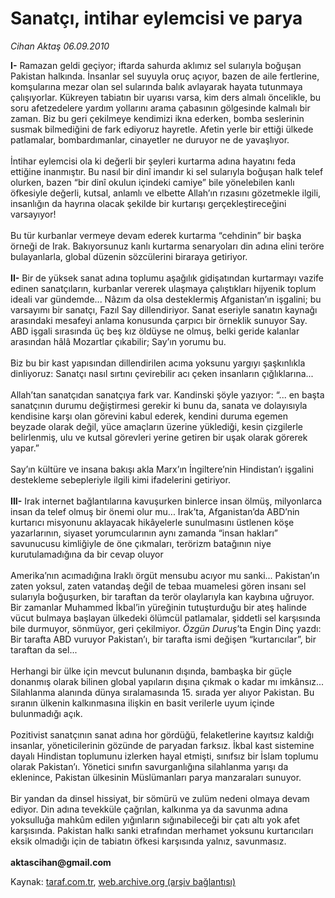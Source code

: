 # Sanatçı, intihar eylemcisi ve parya

*Cihan Aktaş 06.09.2010*

<div class="yazi"><b>I-</b> Ramazan geldi geçiyor; iftarda sahurda aklımız sel sularıyla boğuşan Pakistan halkında. İnsanlar sel suyuyla oruç açıyor, bazen de aile fertlerine, komşularına mezar olan sel sularında balık avlayarak hayata tutunmaya çalışıyorlar. Kükreyen tabiatın bir uyarısı varsa, kim ders almalı öncelikle, bu soru afetzedelere yardım yollarını arama çabasının gölgesinde kalmalı bir zaman. Biz bu geri çekilmeye kendimizi ikna ederken, bomba seslerinin susmak bilmediğini de fark ediyoruz hayretle. Afetin yerle bir ettiği ülkede patlamalar, bombardımanlar, cinayetler ne duruyor ne de yavaşlıyor. <br/><br/>İntihar eylemcisi ola ki değerli bir şeyleri kurtarma adına hayatını feda ettiğine inanmıştır. Bu nasıl bir dinî imandır ki sel sularıyla boğuşan halk telef olurken, bazen “bir dinî okulun içindeki camiye” bile yönelebilen kanlı öfkesiyle değerli, kutsal, anlamlı ve elbette Allah’ın rızasını gözetmekle ilgili, insanlığın da hayrına olacak şekilde bir kurtarışı gerçekleştireceğini varsayıyor! <br/><br/>Bu tür kurbanlar vermeye devam ederek kurtarma “cehdinin” bir başka örneği de Irak. Bakıyorsunuz kanlı kurtarma senaryoları din adına elini teröre bulayanlarla, global düzenin sözcülerini biraraya getiriyor. <b><br/><br/>II-</b> Bir de yüksek sanat adına toplumu aşağılık gidişatından kurtarmayı vazife edinen sanatçıların, kurbanlar vererek ulaşmaya çalıştıkları hijyenik toplum ideali var gündemde... Nâzım da olsa desteklermiş Afganistan’ın işgalini; bu varsayımı bir sanatçı, Fazıl Say dillendiriyor. Sanat eseriyle sanatın kaynağı arasındaki mesafeyi anlama konusunda çarpıcı bir örneklik sunuyor Say. ABD işgali sırasında üç beş kız öldüyse ne olmuş, belki geride kalanlar arasından hâlâ Mozartlar çıkabilir; Say’ın yorumu bu. <br/><br/>Biz bu bir kast yapısından dillendirilen acıma yoksunu yargıyı şaşkınlıkla dinliyoruz: Sanatçı nasıl sırtını çevirebilir acı çeken insanların çığlıklarına... <br/><br/>Allah’tan sanatçıdan sanatçıya fark var. Kandinski şöyle yazıyor: “... en başta sanatçının durumu değiştirmesi gerekir ki bunu da, sanata ve dolayısıyla kendisine karşı olan görevini kabul ederek, kendini duruma egemen beyzade olarak değil, yüce amaçların üzerine yüklediği, kesin çizgilerle belirlenmiş, ulu ve kutsal görevleri yerine getiren bir uşak olarak görerek yapar.” <br/><br/>Say’ın kültüre ve insana bakışı akla Marx’ın İngiltere’nin Hindistan’ı işgalini destekleme sebepleriyle ilgili kimi ifadelerini getiriyor. <b><br/><br/>III-</b> Irak internet bağlantılarına kavuşurken binlerce insan ölmüş, milyonlarca insan da telef olmuş bir önemi olur mu... Irak’ta, Afganistan’da ABD’nin kurtarıcı misyonunu aklayacak hikâyelerle sunulmasını üstlenen köşe yazarlarının, siyaset yorumcularının aynı zamanda “insan hakları” savunucusu kimliğiyle de öne çıkmaları, terörizm batağının niye kurutulamadığına da bir cevap oluyor <br/><br/>Amerika’nın acımadığına Iraklı örgüt mensubu acıyor mu sanki... Pakistan’ın zaten yoksul, zaten vatandaş değil de tebaa muamelesi gören insanı sel sularıyla boğuşurken, bir taraftan da terör olaylarıyla kan kaybına uğruyor. Bir zamanlar Muhammed İkbal’in yüreğinin tutuşturduğu bir ateş halinde vücut bulmaya başlayan ülkedeki ölümcül patlamalar, şiddetli sel karşısında bile durmuyor, sönmüyor, geri çekilmiyor. <i>Özgün Duruş</i>’ta Engin Dinç yazdı: Bir tarafta ABD vuruyor Pakistan’ı, bir tarafta ismi değişen “kurtarıcılar”, bir taraftan da sel... <br/><br/>Herhangi bir ülke için mevcut bulunanın dışında, bambaşka bir güçle donanmış olarak bilinen global yapıların dışına çıkmak o kadar mı imkânsız... Silahlanma alanında dünya sıralamasında 15. sırada yer alıyor Pakistan. Bu sıranın ülkenin kalkınmasına ilişkin en basit verilerle uyum içinde bulunmadığı açık. <br/><br/>Pozitivist sanatçının sanat adına hor gördüğü, felaketlerine kayıtsız kaldığı insanlar, yöneticilerinin gözünde de paryadan farksız. İkbal kast sistemine dayalı Hindistan toplumunu izlerken hayal etmişti, sınıfsız bir İslam toplumu olarak Pakistan’ı. Yönetici sınıfın savurganlığına silahlanma yarışı da eklenince, Pakistan ülkesinin Müslümanları parya manzaraları sunuyor. <br/><br/>Bir yandan da dinsel hissiyat, bir sömürü ve zulüm nedeni olmaya devam ediyor. Din adına tevekküle çağrılan, kalkınma ya da savunma adına yoksulluğa mahkûm edilen yığınların sığınabileceği bir çatı altı yok afet karşısında. Pakistan halkı sanki etrafından merhamet yoksunu kurtarıcıları eksik olmadığı için de tabiatın öfkesi karşısında yalnız, savunmasız. <b><br/><br/>aktascihan@gmail.com</b></div>

Kaynak: [taraf.com.tr](http://www.taraf.com.tr:80/cihan-aktas/makale-sanatci-intihar-eylemcisi-ve-parya.htm), [web.archive.org (arşiv bağlantısı)](http://web.archive.org/web/20100907171522/http://www.taraf.com.tr:80/cihan-aktas/makale-sanatci-intihar-eylemcisi-ve-parya.htm)
